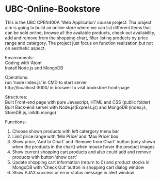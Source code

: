 # UBC-Online-Bookstore
This is the UBC CPEN400A 'Web Application' course project.
Tha project aim is going to build an online store where we can list different items that can be sold online, browse all the available products, check out availability, add and remove from the shopping chart, filter listing products by price range and catergory. The project just focus on function realization but not on aesthetic aspect.

Environments:  
Coding with ‘Atom’  
Install Node.js and MongoDB  

Operations:  
run ‘node index.js’ in CMD to start server  
http://localhost:3000/ in broswer to visit bookstore front-page  

Structures:   
Built Front-end page with pure Javascript, HTML and CSS (public folder)  
Built Back-end server with Node.js(Express.js) and MongoDB (index.js, StoreDB.js, initdb.mongo)  

Functions:
1. Choose shown products with left catergory menu bar    
2. Limit price range with ‘Min Price’ and ‘Max Price’ box   
3. Show price, ‘Add to Chart’ and ‘Remove from Chart’ button (only shown when the products in the chart) when mouse hover the product images    
4. Show current shopping cart products and also could add and remove products with button ‘show cart’      
5. Update shopping cart information (return to 0) and product stocks in MongoDB with ‘Check Out’ button in shopping cart dialog window   
6. Show AJAX success or error status message in alert window    


